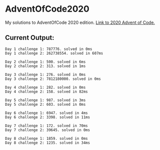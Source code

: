 # AdventOfCode2020
My solutions to AdventOfCode 2020 edition. [Link to 2020 Advent of Code.](https://adventofcode.com/2020)

## Current Output:
```
Day 1 challenge 1: 787776. solved in 0ms
Day 1 challenge 2: 262738554. solved in 607ms

Day 2 challenge 1: 500. solved in 6ms
Day 2 challenge 2: 313. solved in 1ms

Day 3 challenge 1: 276. solved in 0ms
Day 3 challenge 2: 7812180000. solved in 0ms

Day 4 challenge 1: 282. solved in 0ms
Day 4 challenge 2: 158. solved in 82ms

Day 5 challenge 1: 987. solved in 3ms
Day 5 challenge 2: 603. solved in 0ms

Day 6 challenge 1: 6947. solved in 4ms
Day 6 challenge 2: 3398. solved in 11ms

Day 7 challenge 1: 172. solved in 70ms
Day 7 challenge 2: 39645. solved in 0ms

Day 8 challenge 1: 1859. solved in 0ms
Day 8 challenge 2: 1235. solved in 34ms
```
